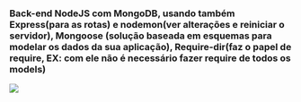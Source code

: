 <h3>Back-end NodeJS com MongoDB, usando também Express(para as rotas) e nodemon(ver alterações e reiniciar o servidor),  Mongoose (solução baseada em esquemas para modelar os dados da sua aplicação), Require-dir(faz o papel de require, EX: com ele não é necessário fazer require de todos os models)</h3>
 
<img src="https://cdn.dribbble.com/users/505482/screenshots/1776789/nodejs-dribbble_1.gif">
